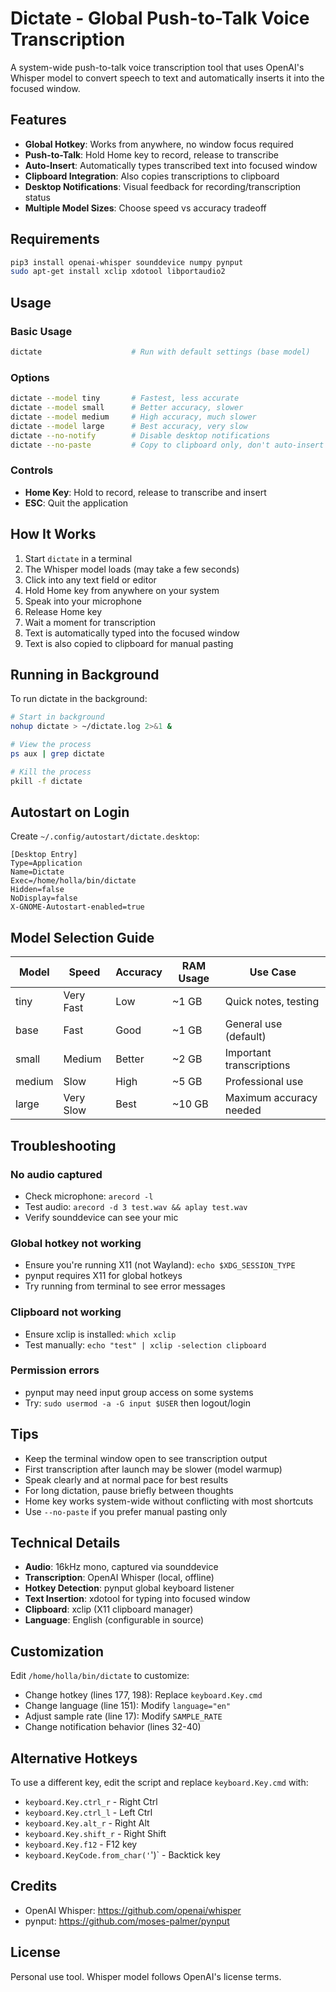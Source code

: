 # Dictate - Global Push-to-Talk Voice Transcription

A system-wide push-to-talk voice transcription tool that uses OpenAI's Whisper model to convert speech to text and automatically inserts it into the focused window.

## Features

- **Global Hotkey**: Works from anywhere, no window focus required
- **Push-to-Talk**: Hold Home key to record, release to transcribe
- **Auto-Insert**: Automatically types transcribed text into focused window
- **Clipboard Integration**: Also copies transcriptions to clipboard
- **Desktop Notifications**: Visual feedback for recording/transcription status
- **Multiple Model Sizes**: Choose speed vs accuracy tradeoff

## Requirements

```bash
pip3 install openai-whisper sounddevice numpy pynput
sudo apt-get install xclip xdotool libportaudio2
```

## Usage

### Basic Usage
```bash
dictate                    # Run with default settings (base model)
```

### Options
```bash
dictate --model tiny       # Fastest, less accurate
dictate --model small      # Better accuracy, slower
dictate --model medium     # High accuracy, much slower
dictate --model large      # Best accuracy, very slow
dictate --no-notify        # Disable desktop notifications
dictate --no-paste         # Copy to clipboard only, don't auto-insert
```

### Controls
- **Home Key**: Hold to record, release to transcribe and insert
- **ESC**: Quit the application

## How It Works

1. Start `dictate` in a terminal
2. The Whisper model loads (may take a few seconds)
3. Click into any text field or editor
4. Hold Home key from anywhere on your system
5. Speak into your microphone
6. Release Home key
7. Wait a moment for transcription
8. Text is automatically typed into the focused window
9. Text is also copied to clipboard for manual pasting

## Running in Background

To run dictate in the background:

```bash
# Start in background
nohup dictate > ~/dictate.log 2>&1 &

# View the process
ps aux | grep dictate

# Kill the process
pkill -f dictate
```

## Autostart on Login

Create `~/.config/autostart/dictate.desktop`:

```desktop
[Desktop Entry]
Type=Application
Name=Dictate
Exec=/home/holla/bin/dictate
Hidden=false
NoDisplay=false
X-GNOME-Autostart-enabled=true
```

## Model Selection Guide

| Model  | Speed      | Accuracy | RAM Usage | Use Case                    |
|--------|------------|----------|-----------|----------------------------- |
| tiny   | Very Fast  | Low      | ~1 GB     | Quick notes, testing        |
| base   | Fast       | Good     | ~1 GB     | General use (default)       |
| small  | Medium     | Better   | ~2 GB     | Important transcriptions    |
| medium | Slow       | High     | ~5 GB     | Professional use            |
| large  | Very Slow  | Best     | ~10 GB    | Maximum accuracy needed     |

## Troubleshooting

### No audio captured
- Check microphone: `arecord -l`
- Test audio: `arecord -d 3 test.wav && aplay test.wav`
- Verify sounddevice can see your mic

### Global hotkey not working
- Ensure you're running X11 (not Wayland): `echo $XDG_SESSION_TYPE`
- pynput requires X11 for global hotkeys
- Try running from terminal to see error messages

### Clipboard not working
- Ensure xclip is installed: `which xclip`
- Test manually: `echo "test" | xclip -selection clipboard`

### Permission errors
- pynput may need input group access on some systems
- Try: `sudo usermod -a -G input $USER` then logout/login

## Tips

- Keep the terminal window open to see transcription output
- First transcription after launch may be slower (model warmup)
- Speak clearly and at normal pace for best results
- For long dictation, pause briefly between thoughts
- Home key works system-wide without conflicting with most shortcuts
- Use `--no-paste` if you prefer manual pasting only

## Technical Details

- **Audio**: 16kHz mono, captured via sounddevice
- **Transcription**: OpenAI Whisper (local, offline)
- **Hotkey Detection**: pynput global keyboard listener
- **Text Insertion**: xdotool for typing into focused window
- **Clipboard**: xclip (X11 clipboard manager)
- **Language**: English (configurable in source)

## Customization

Edit `/home/holla/bin/dictate` to customize:
- Change hotkey (lines 177, 198): Replace `keyboard.Key.cmd`
- Change language (line 151): Modify `language="en"`
- Adjust sample rate (line 17): Modify `SAMPLE_RATE`
- Change notification behavior (lines 32-40)

## Alternative Hotkeys

To use a different key, edit the script and replace `keyboard.Key.cmd` with:

- `keyboard.Key.ctrl_r` - Right Ctrl
- `keyboard.Key.ctrl_l` - Left Ctrl
- `keyboard.Key.alt_r` - Right Alt
- `keyboard.Key.shift_r` - Right Shift
- `keyboard.Key.f12` - F12 key
- `keyboard.KeyCode.from_char('`')` - Backtick key

## Credits

- OpenAI Whisper: https://github.com/openai/whisper
- pynput: https://github.com/moses-palmer/pynput

## License

Personal use tool. Whisper model follows OpenAI's license terms.
